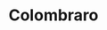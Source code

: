 ---
title: "Colombraro"
url: /ciudad-autonoma-de-buenos-aires/colombraro-avenida-santa-fe-2/
shop: menaje del hogar
---
